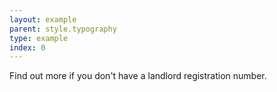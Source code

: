 ```yaml
---
layout: example
parent: style.typography
type: example
index: 0
---
```


<p class="ds_small">Find out more if you don't have a landlord registration number.</p>
